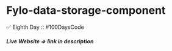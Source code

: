 # Fylo-data-storage-component
✅ Eighth Day :: #100DaysCode


##### Live Website => link in description
